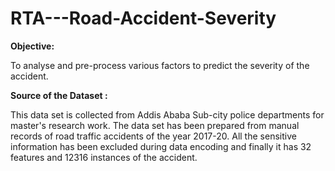 # RTA---Road-Accident-Severity

**Objective:**

To analyse and pre-process various factors to predict the severity of the accident.

**Source of the Dataset :** 

This data set is collected from Addis Ababa Sub-city police departments for master's research work. The data set has been prepared from manual records of road traffic accidents of the year 2017-20. All the sensitive information has been excluded during data encoding and finally it has 32 features and 12316 instances of the accident. 




